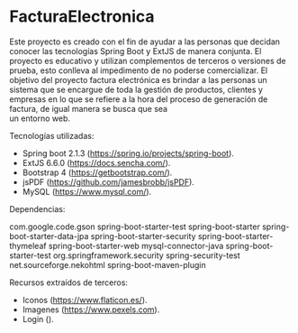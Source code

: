 # FacturaElectronica
Este proyecto es creado con el fin de ayudar a las personas que decidan conocer las tecnologías Spring Boot y ExtJS de manera conjunta. 
El proyecto es educativo y utilizan complementos de terceros o versiones de prueba, esto conlleva al impedimento de no poderse comercializar. 
El objetivo del proyecto factura electrónica es brindar a las personas un sistema que se encargue de toda la gestión de productos, clientes y empresas en lo que se refiere a la hora del proceso de generación de factura, de igual manera se busca que sea  
un entorno web.

Tecnologías utilizadas:

- Spring boot 2.1.3 (https://spring.io/projects/spring-boot).
- ExtJS 6.6.0 (https://docs.sencha.com/).
- Bootstrap 4 (https://getbootstrap.com/).
- jsPDF (https://github.com/jamesbrobb/jsPDF).
- MySQL (https://www.mysql.com/).

Dependencias:

com.google.code.gson
spring-boot-starter-test
spring-boot-starter
spring-boot-starter-data-jpa
spring-boot-starter-security
spring-boot-starter-thymeleaf
spring-boot-starter-web
mysql-connector-java
spring-boot-starter-test
org.springframework.security
spring-security-test
net.sourceforge.nekohtml
spring-boot-maven-plugin

Recursos extraídos de terceros:
- Iconos (https://www.flaticon.es/).
- Imagenes (https://www.pexels.com).
- Login ().
